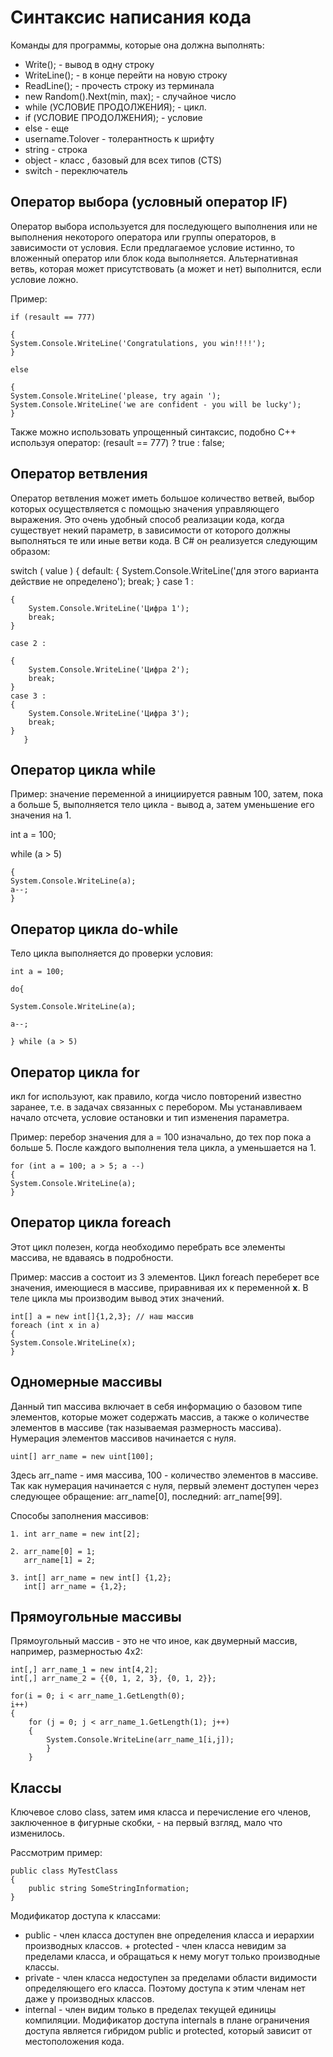 # Синтаксис написания кода

Команды для программы, которые она должна выполнять:
+ Write(); - вывод в одну строку
+ WriteLine(); - в конце перейти на новую строку
+ ReadLine(); - прочесть строку из терминала
+ new Random().Next(min, max); - случайное число
+ while (УСЛОВИЕ ПРОДОЛЖЕНИЯ); - цикл.
+ if (УСЛОВИЕ ПРОДОЛЖЕНИЯ); - условие
+ else - еще
+ username.Tolover - толерантность к шрифту
+ string - строка
+ object - класс , базовый для всех типов (CTS)
+ switch - переключатель

## Оператор выбора (условный оператор IF)

Оператор выбора используется для последующего выполнения или не выполнения некоторого оператора или группы операторов, в зависимости от условия. Если предлагаемое условие истинно, то вложенный оператор или блок кода выполняется. Альтернативная ветвь, которая может присутствовать (а может и нет) выполнится, если условие ложно.

Пример:

    if (resault == 777) 
    
    { 
    System.Console.WriteLine('Congratulations, you win!!!!');  
    } 
    
    else 
    
    { 
    System.Console.WriteLine('please, try again ');
    System.Console.WriteLine('we are confident - you will be lucky');    
    }

Также можно использовать упрощенный синтаксис, подобно С++ используя оператор: (resault == 777) ? true : false;

## Оператор ветвления

Оператор ветвления может иметь большое количество ветвей, выбор которых осуществляется с помощью значения управляющего выражения. Это очень удобный способ реализации кода, когда существует некий параметр, в зависимости от которого должны выполняться те или иные ветви кода. В C# он реализуется следующим образом:

switch ( value ) 
{ 
    default: 
    { 
        System.Console.WriteLine('для этого варианта действие не определено'); 
        break; 
    } 
        case 1 :
        
    { 
        System.Console.WriteLine('Цифра 1'); 
        break; 
    } 
    
    case 2 : 
    
    {
        System.Console.WriteLine('Цифра 2'); 
        break;
    }
    case 3 : 
    { 
        System.Console.WriteLine('Цифра 3'); 
        break; 
    } 
       }

## Оператор цикла while

Пример: значение переменной a инициируется равным 100, затем, пока а больше 5, выполняется тело цикла - вывод а, затем уменьшение его значения на 1.

int a = 100; 

while (a > 5) 

    { 
    System.Console.WriteLine(a); 
    a--; 
    }

## Оператор цикла do-while

Тело цикла выполняется до проверки условия:

    int a = 100; 

    do{ 

    System.Console.WriteLine(a); 

    a--; 

    } while (a > 5)

## Оператор цикла for

икл for используют, как правило, когда число повторений известно заранее, т.е. в задачах связанных с перебором. Мы устанавливаем начало отсчета, условие остановки и тип изменения параметра.

Пример: перебор значения для a = 100 изначально, до тех пор пока a больше 5. После каждого выполнения тела цикла, a уменьшается на 1.


    for (int a = 100; a > 5; a --) 
    { 
    System.Console.WriteLine(a);
    }

## Оператор цикла foreach

Этот цикл полезен, когда необходимо перебрать все элементы массива, не вдаваясь в подробности. 

Пример: массив a состоит из 3 элементов. Цикл foreach переберет все значения, имеющиеся в массиве, приравнивая их к переменной **x**. В теле цикла мы производим вывод этих значений.

    int[] a = new int[]{1,2,3}; // наш массив 
    foreach (int x in a) 
    { 
    System.Console.WriteLine(x); 
    }

## Одномерные массивы

Данный тип массива включает в себя информацию о базовом типе элементов, которые может содержать массив, а также о количестве элементов в массиве (так называемая размерность массива). Нумерация элементов массивов начинается с нуля.

    uint[] arr_name = new uint[100];

Здесь arr_name - имя массива, 100 - количество элементов в массиве. Так как нумерация начинается с нуля, первый элемент доступен через следующее обращение: arr_name[0], последний: arr_name[99].

Способы заполнения массивов:

    1. int arr_name = new int[2]; 
    
    2. arr_name[0] = 1; 
       arr_name[1] = 2; 
    
    3. int[] arr_name = new int[] {1,2}; 
       int[] arr_name = {1,2};

## Прямоугольные массивы

Прямоугольный массив - это не что иное, как двумерный массив, например, размерностью 4x2:

    int[,] arr_name_1 = new int[4,2]; 
    int[,] arr_name_2 = {{0, 1, 2, 3}, {0, 1, 2}}; 
    
    for(i = 0; i < arr_name_1.GetLength(0); 
    i++)
    { 
        for (j = 0; j < arr_name_1.GetLength(1); j++)
        { 
            System.Console.WriteLine(arr_name_1[i,j]); 
            } 
        }

## Классы

Ключевое слово class, затем имя класса и перечисление его членов, заключенное в фигурные скобки, - на первый взгляд, мало что изменилось. 

Рассмотрим пример:

    public class MyTestClass 
    { 
        public string SomeStringInformation; 
    }

Модификатор доступа к классами:

+ public - член класса доступен вне определения класса и иерархии производных классов. + protected - член класса невидим за пределами класса, и обращаться к нему могут только производные классы. 
+ private - член класса недоступен за пределами области видимости определяющего его класса. Поэтому доступа к этим членам нет даже у производных классов. 
+ internal - член видим только в пределах текущей единицы компиляции. Модификатор доступа internals в плане ограничения доступа является гибридом public и protected, который зависит от местоположения кода.

